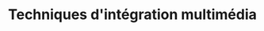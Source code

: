 ---
title: Techniques d'intégration multimédia
navItem: Portfolio
lang: fr
ref: tim-website
layout: article
where: Technique d'intégration multimédia (Cégep de Ste-Foy)
categories:
    - Design
    - WordPress
    - JavaScript
    - HTML+CSS
softwares:
    - Sketch
permalink: https://timcsf.jeremygoulet.ca/
# permalink: /portfolio/site-web-tim/
# assetsLink: /assets/images/work/
description: Le projet final de ma technique était de faire une nouvelle version du site Web officiel de celle-ci. Le projet était individuel. Le tout est géré par _WordPress_ et le tout a pris près de 35 heures de travail acharné. Je suis plutôt fier d'avoir remporté le trophé d'or. Mon site fut le site officiel de la technique pendant 1 an.
buttons:
    - label: Aller sur le site Web
      url: https://timcsf.jeremygoulet.ca/
      target: external
published: true
---
